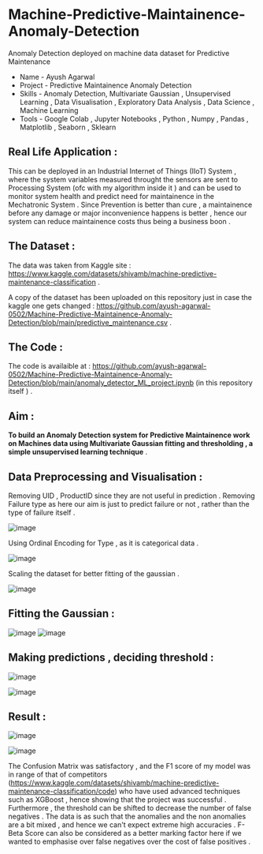 # Machine-Predictive-Maintainence-Anomaly-Detection
Anomaly Detection deployed on machine data dataset for Predictive Maintenance 

* Name - Ayush Agarwal 
* Project - Predictive Maintainence Anomaly Detection 
* Skills - Anomaly Detection, Multivariate Gaussian , Unsupervised Learning , Data Visualisation , Exploratory Data Analysis , Data Science , Machine Learning
* Tools - Google Colab , Jupyter Notebooks , Python , Numpy , Pandas , Matplotlib , Seaborn , Sklearn

## Real Life Application :

This can be deployed in an Industrial Internet of Things (IIoT) System , where the system variables measured throught the sensors are sent to Processing System (ofc with my algorithm inside it ) and can be used to monitor system health and predict need for maintainence in the Mechatronic System . Since Prevention is better than cure , a maintainence before any damage or major inconvenience happens is better , hence our system can reduce maintainence costs thus being a business boon . 

## The Dataset : 

The data was taken from Kaggle site : https://www.kaggle.com/datasets/shivamb/machine-predictive-maintenance-classification .

A copy of the dataset has been uploaded on this repository just in case the kaggle one gets changed : https://github.com/ayush-agarwal-0502/Machine-Predictive-Maintainence-Anomaly-Detection/blob/main/predictive_maintenance.csv .

## The Code :

The code is availaible at : https://github.com/ayush-agarwal-0502/Machine-Predictive-Maintainence-Anomaly-Detection/blob/main/anomaly_detector_ML_project.ipynb (in this repository itself ) .

## Aim : 

__To build an Anomaly Detection system for Predictive Maintainence work on Machines data using Multivariate Gaussian fitting and thresholding , a simple unsupervised learning technique__ . 

## Data Preprocessing and Visualisation :

Removing UID , ProductID since they are not useful in prediction . Removing Failure type as here our aim is just to predict failure or not , rather than the type of failure itself .

![image](https://user-images.githubusercontent.com/86561124/174450376-4a6aa6e3-9985-44d9-b24b-a933c121f6e9.png)

Using Ordinal Encoding for Type , as it is categorical data .

![image](https://user-images.githubusercontent.com/86561124/174450395-9d542537-a5af-4565-aae1-b0d7c854e30c.png)

Scaling the dataset for better fitting of the gaussian .

![image](https://user-images.githubusercontent.com/86561124/174450428-ba60ca96-81f3-4d0d-a893-52d8a3e9a810.png)

## Fitting the Gaussian :

![image](https://user-images.githubusercontent.com/86561124/174450471-61c40d48-ce63-446e-8874-a200580063f1.png)
![image](https://user-images.githubusercontent.com/86561124/174450476-5cf7fb5a-f6ae-42c9-8abf-569fc5ac1d41.png)

## Making predictions , deciding threshold :

![image](https://user-images.githubusercontent.com/86561124/174450530-b05e5c14-d254-4edb-b1c1-da160ed525cd.png)

![image](https://user-images.githubusercontent.com/86561124/174450553-60c4b40b-ee53-4e8a-9af3-532fd7ddba18.png)

## Result :

![image](https://user-images.githubusercontent.com/86561124/174450564-5fc44003-f86e-4297-b96e-d66ebf6be711.png)

![image](https://user-images.githubusercontent.com/86561124/174450574-5e8e37c4-7b5a-42cd-b8bd-f3b49e3dfdb8.png)

The Confusion Matrix was satisfactory , and the F1 score of my model was in range of that of competitors (https://www.kaggle.com/datasets/shivamb/machine-predictive-maintenance-classification/code) who have used advanced techniques such as XGBoost , hence showing that the project was successful . Furthermore , the threshold can be shifted to decrease the number of false negatives . The data is as such that the anomalies and the non anomalies are a bit mixed , and hence we can't expect extreme high accuracies . F-Beta Score can also be considered as a better marking factor here if we wanted to emphasise over false negatives over the cost of false positives . 
